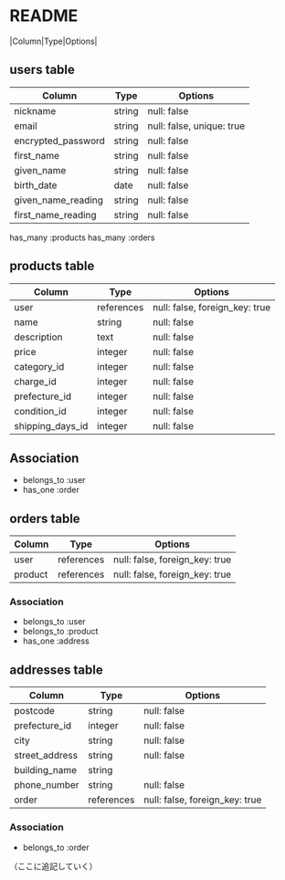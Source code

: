 # README

|Column|Type|Options|

## users table

| Column             | Type                | Options                   |
|--------------------|---------------------|---------------------------|
| nickname           | string              | null: false               |
| email              | string              | null: false, unique: true |
| encrypted_password | string              | null: false               |
| first_name         | string              | null: false               |
| given_name         | string              | null: false               |
| birth_date         | date                | null: false               |
| given_name_reading | string              | null: false               |
| first_name_reading | string              | null: false               |


has_many :products
has_many :orders

## products table

| Column             | Type                | Options                        |
|--------------------|---------------------|--------------------------------|
| user               | references          | null: false, foreign_key: true |
| name               | string              | null: false                    |
| description        | text                | null: false                    |
| price              | integer             | null: false                    |
| category_id        | integer             | null: false                    |
| charge_id          | integer             | null: false                    |
| prefecture_id      | integer             | null: false                    |
| condition_id       | integer             | null: false                    |
| shipping_days_id   | integer             | null: false                    |


## Association

* belongs_to :user
* has_one :order


## orders table

| Column             | Type                | Options                        |
|--------------------|---------------------|--------------------------------|
| user               | references          | null: false, foreign_key: true |
| product            | references          | null: false, foreign_key: true |

### Association

* belongs_to :user
* belongs_to :product
* has_one :address

## addresses table
| Column             | Type                | Options                         |
|--------------------|---------------------|---------------------------------|
| postcode           | string              | null: false                     |
| prefecture_id      | integer             | null: false                     |
| city               | string              | null: false                     |
| street_address     | string              | null: false                     |
| building_name      | string              |                                 |
| phone_number       | string              | null: false                     |
| order              | references          | null: false, foreign_key: true  |


### Association

- belongs_to :order
 
（ここに追記していく）